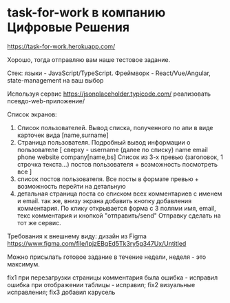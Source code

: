 # task-for-work в компанию Цифровые Решения

https://task-for-work.herokuapp.com/

Хорошо, тогда отправляю вам наше тестовое задание.

Стек:
языки - JavaScript/TypeScript.
Фреймворк - React/Vue/Angular, state-management на ваш выбор

Используя сервис https://jsonplaceholder.typicode.com/ реализовать псевдо-web-приложение/

Список экранов:
1. Список пользователей. Вывод списка, полученного по апи в виде карточек вида
[name,surname]
2. Страница пользователя. Подробный вывод информации о пользователе
[
сверху - username
(далее по списку)
name
email
phone
website
company[name,bs]
Список из 3-х превью (заголовок, 1 строчка текста...) постов пользователя + возможность посмотреть все
]
3. список постов пользователя. Все посты в формате превью + возможность перейти на детальную
4. детальная страница поста со списком всех комментариев c именем и email. так же, внизу экрана добавить кнопку добавления комментария.
 По клику открывается форма с 3 полями имя, email, текс комментария и кнопкой "отправить/send" Отправку сделать на тот же сервис.

Требования к внешнему виду: дизайн из Figma https://www.figma.com/file/IpjzEBgEd5Tk3ry5g347Ux/Untitled

Можно присылать готовое задание в течение недели, неделя - это максимум.

fix1
при перезагрузки страницы комментария была ошибка - исправил
ошибка при отображении таблицы - исправил;
fix2 визуальные исправления;
fix3 добавил карусель
